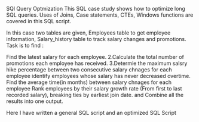 SQl Query Optmization
This SQL case study shows how to optimize long SQL queries. Uses of Joins, Case statements, CTEs, Windows functions are covered in this SQL script.

In this case two tables are given, Employees table to get employee information, Salary_history table to track salary changes and promotions. Task is to find :

Find the latest salary for each employee. 2.Calculate the total number of promotions each employee has received. 3.Determie the maximum salsry hike percentage between two consecutive salary chnages for each employee
identify employees whose salary has never decreased overtime.
Find the average time(in months) between salary chnages for each employee
Rank employees by their salary growth rate (From first to last recorded salary), breaking ties by earliest join date.
and Combine all the results into one output.

Here I have written a general SQL script and an optimized SQL Script
